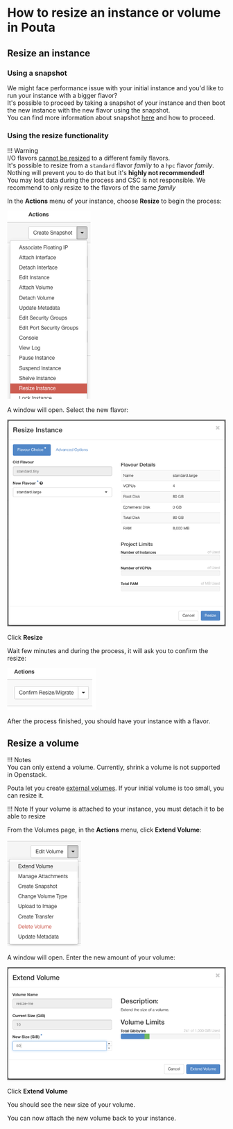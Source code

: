 # How to resize an instance or volume in Pouta
## Resize an instance
### Using a snapshot
We might face performance issue with your initial instance and you'd like to run your instance with a bigger flavor?  
It's possible to proceed by taking a snapshot of your instance and then boot the new instance with the new flavor using the snapshot.  
You can find more information about snapshot [here](../../cloud/pouta/snapshots.md) and how to proceed.

### Using the resize functionality 
!!! Warning    
    I/O flavors [cannot be resized](../../cloud/pouta/vm-flavors-and-billing.md#io-flavors_2) to a different family flavors.  
    It's possible to resize from a `standard` flavor *family* to a `hpc` flavor *family*. Nothing will prevent you to do that but it's **highly not recommended!**  
    You may lost data during the process and CSC is not responsible. We recommend to only resize to the flavors of the same *family*

In the **Actions** menu of your instance, choose **Resize** to begin the process:  

![resize-button](img/resize_button.png)

A window will open. Select the new flavor:

![resize-windows](img/resize_window.png)

Click **Resize**

Wait few minutes and during the process, it will ask you to confirm the resize:

![confirm-resize](img/confirm_resize.png)

After the process finished, you should have your instance with a flavor.


## Resize a volume
!!! Notes  
    You can only extend a volume. Currently, shrink a volume is not supported in Openstack.

Pouta let you create [external volumes](../../cloud/pouta/storage.md). If your initial volume is too small, you can resize it.

!!! Note
    If your volume is attached to your instance, you must detach it to be able to resize

From the Volumes page, in the **Actions** menu, click **Extend Volume**:

![resize-volume](img/resize_volume.png)

A window will open. Enter the new amount of your volume:

![resize-volume-window](img/resize_volume_window.png)

Click **Extend Volume**

You should see the new size of your volume.

You can now attach the new volume back to your instance.
